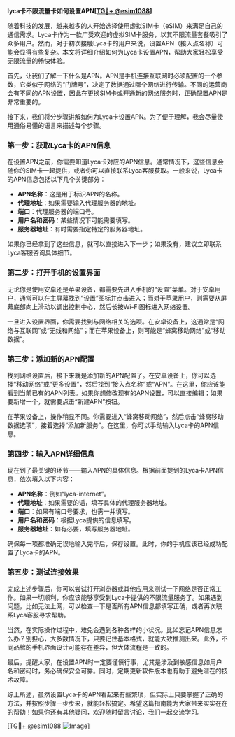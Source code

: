 **lyca卡不限流量卡如何设置APN[[TG💪+ @esim1088](https://t.me/s/esim1088)]**

随着科技的发展，越来越多的人开始选择使用虚拟SIM卡（eSIM）来满足自己的通信需求。Lyca卡作为一款广受欢迎的虚拟SIM卡服务，以其不限流量套餐吸引了众多用户。然而，对于初次接触Lyca卡的用户来说，设置APN（接入点名称）可能会显得有些复杂。本文将详细介绍如何为Lyca卡设置APN，帮助大家轻松享受无限流量的畅快体验。

首先，让我们了解一下什么是APN。APN是手机连接互联网时必须配置的一个参数，它类似于网络的“门牌号”，决定了数据通过哪个网络进行传输。不同的运营商会有不同的APN设置，因此在更换SIM卡或开通新的网络服务时，正确配置APN是非常重要的。

接下来，我们将分步骤讲解如何为Lyca卡设置APN。为了便于理解，我会尽量使用通俗易懂的语言来描述每个步骤。

### 第一步：获取Lyca卡的APN信息

在设置APN之前，你需要知道Lyca卡对应的APN信息。通常情况下，这些信息会随你的SIM卡一起提供，或者你可以直接联系Lyca客服获取。一般来说，Lyca卡的APN信息包括以下几个关键部分：

- **APN名称**：这是用于标识APN的名称。
- **代理地址**：如果需要输入代理服务器的地址。
- **端口**：代理服务器的端口号。
- **用户名和密码**：某些情况下可能需要填写。
- **服务器地址**：有时需要指定特定的服务器地址。

如果你已经拿到了这些信息，就可以直接进入下一步；如果没有，建议立即联系Lyca客服咨询具体细节。

### 第二步：打开手机的设置界面

无论你是使用安卓还是苹果设备，都需要先进入手机的“设置”菜单。对于安卓用户，通常可以在主屏幕找到“设置”图标并点击进入；而对于苹果用户，则需要从屏幕底部向上滑动以调出控制中心，然后长按Wi-Fi图标进入网络设置。

一旦进入设置界面，你需要找到与网络相关的选项。在安卓设备上，这通常是“网络与互联网”或“无线和网络”；而在苹果设备上，则可能是“蜂窝移动网络”或“移动数据”。

### 第三步：添加新的APN配置

找到网络设置后，接下来就是添加新的APN配置了。在安卓设备上，你可以选择“移动网络”或“更多设置”，然后找到“接入点名称”或“APN”。在这里，你应该能看到当前已有的APN列表。如果你想修改现有的APN设置，可以直接编辑；如果要新增一个，就需要点击“新建APN”按钮。

在苹果设备上，操作稍显不同。你需要进入“蜂窝移动网络”，然后点击“蜂窝移动数据选项”，接着选择“添加新服务”。在这里，你可以手动输入Lyca卡的APN信息。

### 第四步：输入APN详细信息

现在到了最关键的环节——输入APN的具体信息。根据前面提到的Lyca卡APN信息，依次填入以下内容：

- **APN名称**：例如“lyca-internet”。
- **代理地址**：如果需要的话，填写具体的代理服务器地址。
- **端口**：如果有端口号要求，也需一并填写。
- **用户名和密码**：根据Lyca提供的信息填写。
- **服务器地址**：如有必要，填写服务器地址。

确保每一项都准确无误地输入完毕后，保存设置。此时，你的手机应该已经成功配置了Lyca卡的APN。

### 第五步：测试连接效果

完成上述步骤后，你可以尝试打开浏览器或其他应用来测试一下网络是否正常工作。如果一切顺利，你应该能够享受到Lyca卡提供的不限流量服务了。如果遇到问题，比如无法上网，可以检查一下是否所有APN信息都填写正确，或者再次联系Lyca客服寻求帮助。

当然，在实际操作过程中，难免会遇到各种各样的小状况。比如忘记APN信息怎么办？别担心，大多数情况下，只要记住基本格式，就能大致推测出来。此外，不同品牌的手机界面设计可能存在差异，但大体流程是一致的。

最后，提醒大家，在设置APN时一定要谨慎行事，尤其是涉及到敏感信息如用户名和密码时，务必确保安全可靠。同时，定期更新软件版本也有助于避免潜在的技术故障。

综上所述，虽然设置Lyca卡的APN看起来有些繁琐，但实际上只要掌握了正确的方法，并按照步骤一步步来，就能轻松搞定。希望这篇指南能为大家带来实实在在的帮助！如果你还有其他疑问，欢迎随时留言讨论，我们一起交流学习。

[[TG💪+ @esim1088](https://t.me/s/esim1088) ![Image](https://i.postimg.cc/4NQfJmqS/Snipaste-2025-05-13-00-14-12.png)]